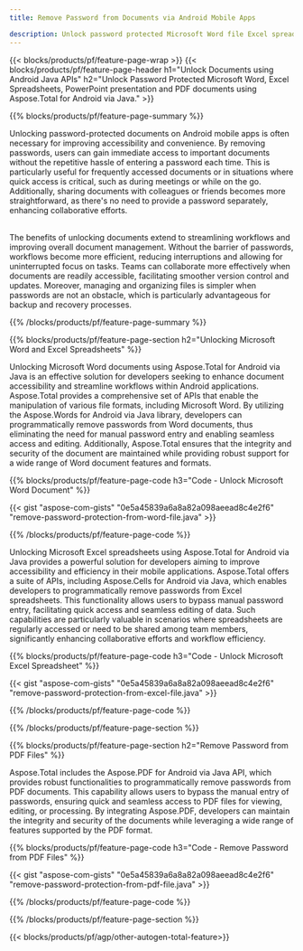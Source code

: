 ```yaml
---
title: Remove Password from Documents via Android Mobile Apps

description: Unlock password protected Microsoft Word file Excel spreadsheet PowerPoint presentation and PDF files via mobile android application.
---
```


{{< blocks/products/pf/feature-page-wrap >}}
{{< blocks/products/pf/feature-page-header h1="Unlock Documents using Android Java APIs" h2="Unlock Password Protected Microsoft Word, Excel Spreadsheets, PowerPoint presentation and PDF documents using Aspose.Total for Android via Java." >}}

{{% blocks/products/pf/feature-page-summary %}}

Unlocking password-protected documents on Android mobile apps is often necessary for improving accessibility and convenience. By removing passwords, users can gain immediate access to important documents without the repetitive hassle of entering a password each time. This is particularly useful for frequently accessed documents or in situations where quick access is critical, such as during meetings or while on the go. Additionally, sharing documents with colleagues or friends becomes more straightforward, as there's no need to provide a password separately, enhancing collaborative efforts. <br /><br />

The benefits of unlocking documents extend to streamlining workflows and improving overall document management. Without the barrier of passwords, workflows become more efficient, reducing interruptions and allowing for uninterrupted focus on tasks. Teams can collaborate more effectively when documents are readily accessible, facilitating smoother version control and updates. Moreover, managing and organizing files is simpler when passwords are not an obstacle, which is particularly advantageous for backup and recovery processes. 

{{% /blocks/products/pf/feature-page-summary  %}}

{{% blocks/products/pf/feature-page-section  h2="Unlocking Microsoft Word and Excel Spreadsheets" %}}

Unlocking Microsoft Word documents using Aspose.Total for Android via Java is an effective solution for developers seeking to enhance document accessibility and streamline workflows within Android applications. Aspose.Total provides a comprehensive set of APIs that enable the manipulation of various file formats, including Microsoft Word. By utilizing the Aspose.Words for Android via Java library, developers can programmatically remove passwords from Word documents, thus eliminating the need for manual password entry and enabling seamless access and editing. Additionally, Aspose.Total ensures that the integrity and security of the document are maintained while providing robust support for a wide range of Word document features and formats.

{{% blocks/products/pf/feature-page-code h3="Code - Unlock Microsoft Word Document" %}}

{{< gist "aspose-com-gists" "0e5a45839a6a8a82a098aeead8c4e2f6" "remove-password-protection-from-word-file.java" >}}

{{% /blocks/products/pf/feature-page-code  %}}

Unlocking Microsoft Excel spreadsheets using Aspose.Total for Android via Java provides a powerful solution for developers aiming to improve accessibility and efficiency in their mobile applications. Aspose.Total offers a suite of APIs, including Aspose.Cells for Android via Java, which enables developers to programmatically remove passwords from Excel spreadsheets. This functionality allows users to bypass manual password entry, facilitating quick access and seamless editing of data. Such capabilities are particularly valuable in scenarios where spreadsheets are regularly accessed or need to be shared among team members, significantly enhancing collaborative efforts and workflow efficiency. 

{{% blocks/products/pf/feature-page-code h3="Code - Unlock Microsoft Excel Spreadsheet" %}}

{{< gist "aspose-com-gists" "0e5a45839a6a8a82a098aeead8c4e2f6" "remove-password-protection-from-excel-file.java" >}}

{{% /blocks/products/pf/feature-page-code  %}}

{{% /blocks/products/pf/feature-page-section %}}

{{% blocks/products/pf/feature-page-section  h2="Remove Password from PDF Files" %}}

Aspose.Total includes the Aspose.PDF for Android via Java API, which provides robust functionalities to programmatically remove passwords from PDF documents. This capability allows users to bypass the manual entry of passwords, ensuring quick and seamless access to PDF files for viewing, editing, or processing. By integrating Aspose.PDF, developers can maintain the integrity and security of the documents while leveraging a wide range of features supported by the PDF format. 

{{% blocks/products/pf/feature-page-code h3="Code - Remove Password from PDF Files" %}}

{{< gist "aspose-com-gists" "0e5a45839a6a8a82a098aeead8c4e2f6" "remove-password-protection-from-pdf-file.java" >}}

{{% /blocks/products/pf/feature-page-code  %}}

{{% /blocks/products/pf/feature-page-section %}}

{{< blocks/products/pf/agp/other-autogen-total-feature>}}